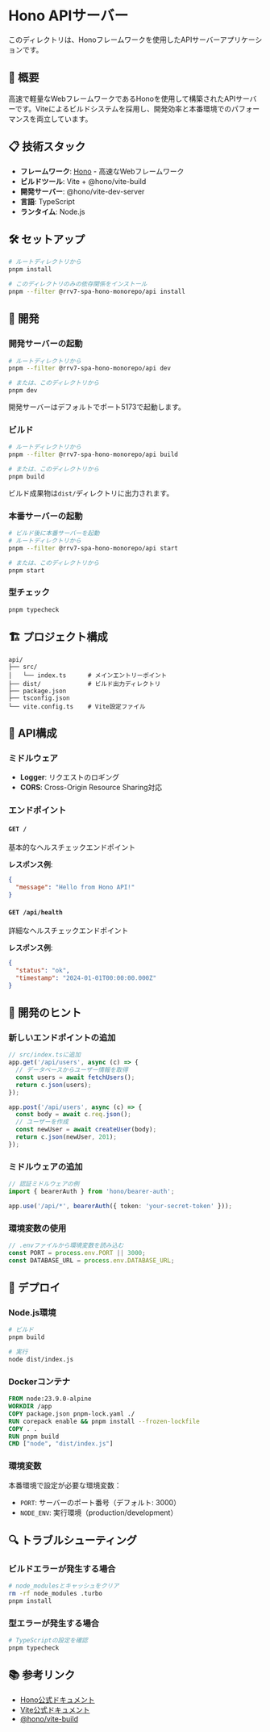 # Hono APIサーバー

このディレクトリは、Honoフレームワークを使用したAPIサーバーアプリケーションです。

## 🚀 概要

高速で軽量なWebフレームワークであるHonoを使用して構築されたAPIサーバーです。Viteによるビルドシステムを採用し、開発効率と本番環境でのパフォーマンスを両立しています。

## 📋 技術スタック

- **フレームワーク**: [Hono](https://hono.dev/) - 高速なWebフレームワーク
- **ビルドツール**: Vite + @hono/vite-build
- **開発サーバー**: @hono/vite-dev-server
- **言語**: TypeScript
- **ランタイム**: Node.js

## 🛠️ セットアップ

```bash
# ルートディレクトリから
pnpm install

# このディレクトリのみの依存関係をインストール
pnpm --filter @rrv7-spa-hono-monorepo/api install
```

## 📝 開発

### 開発サーバーの起動

```bash
# ルートディレクトリから
pnpm --filter @rrv7-spa-hono-monorepo/api dev

# または、このディレクトリから
pnpm dev
```

開発サーバーはデフォルトでポート5173で起動します。

### ビルド

```bash
# ルートディレクトリから
pnpm --filter @rrv7-spa-hono-monorepo/api build

# または、このディレクトリから
pnpm build
```

ビルド成果物は`dist/`ディレクトリに出力されます。

### 本番サーバーの起動

```bash
# ビルド後に本番サーバーを起動
# ルートディレクトリから
pnpm --filter @rrv7-spa-hono-monorepo/api start

# または、このディレクトリから
pnpm start
```

### 型チェック

```bash
pnpm typecheck
```

## 🏗️ プロジェクト構成

```
api/
├── src/
│   └── index.ts      # メインエントリーポイント
├── dist/             # ビルド出力ディレクトリ
├── package.json
├── tsconfig.json
└── vite.config.ts    # Vite設定ファイル
```

## 🔧 API構成

### ミドルウェア

- **Logger**: リクエストのロギング
- **CORS**: Cross-Origin Resource Sharing対応

### エンドポイント

#### `GET /`
基本的なヘルスチェックエンドポイント

**レスポンス例**:
```json
{
  "message": "Hello from Hono API!"
}
```

#### `GET /api/health`
詳細なヘルスチェックエンドポイント

**レスポンス例**:
```json
{
  "status": "ok",
  "timestamp": "2024-01-01T00:00:00.000Z"
}
```

## 🎯 開発のヒント

### 新しいエンドポイントの追加

```typescript
// src/index.tsに追加
app.get('/api/users', async (c) => {
  // データベースからユーザー情報を取得
  const users = await fetchUsers();
  return c.json(users);
});

app.post('/api/users', async (c) => {
  const body = await c.req.json();
  // ユーザーを作成
  const newUser = await createUser(body);
  return c.json(newUser, 201);
});
```

### ミドルウェアの追加

```typescript
// 認証ミドルウェアの例
import { bearerAuth } from 'hono/bearer-auth';

app.use('/api/*', bearerAuth({ token: 'your-secret-token' }));
```

### 環境変数の使用

```typescript
// .envファイルから環境変数を読み込む
const PORT = process.env.PORT || 3000;
const DATABASE_URL = process.env.DATABASE_URL;
```

## 🚀 デプロイ

### Node.js環境

```bash
# ビルド
pnpm build

# 実行
node dist/index.js
```

### Dockerコンテナ

```dockerfile
FROM node:23.9.0-alpine
WORKDIR /app
COPY package.json pnpm-lock.yaml ./
RUN corepack enable && pnpm install --frozen-lockfile
COPY . .
RUN pnpm build
CMD ["node", "dist/index.js"]
```

### 環境変数

本番環境で設定が必要な環境変数：

- `PORT`: サーバーのポート番号（デフォルト: 3000）
- `NODE_ENV`: 実行環境（production/development）

## 🔍 トラブルシューティング

### ビルドエラーが発生する場合

```bash
# node_modulesとキャッシュをクリア
rm -rf node_modules .turbo
pnpm install
```

### 型エラーが発生する場合

```bash
# TypeScriptの設定を確認
pnpm typecheck
```

## 📚 参考リンク

- [Hono公式ドキュメント](https://hono.dev/)
- [Vite公式ドキュメント](https://vitejs.dev/)
- [@hono/vite-build](https://github.com/honojs/vite-plugins/tree/main/packages/build)